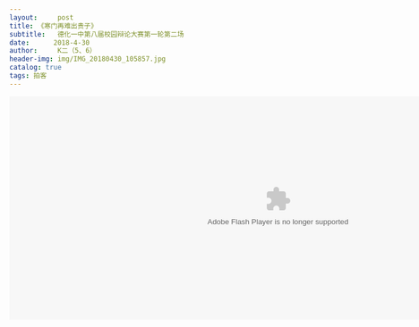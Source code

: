 ```yaml
---
layout:     post
title: 《寒门再难出贵子》
subtitle:   德化一中第八届校园辩论大赛第一轮第二场
date:      2018-4-30
author:     K二（5、6）
header-img: img/IMG_20180430_105857.jpg
catalog: true
tags: 拍客
---
```





<script language="javascript">
<!--
loopy();
function loopy() {
var sWord = prompt("输入正确密码才能登陆!","");
var password = "bianlunsai";
var isCancle = false;
while(sWord!=password){
if(sWord==null){
isCancle = true;
break;
}else{
sWord = prompt("输入正确密码才能登陆!","");
}
}
if(!isCancle){
alert("AH...密码正确谢谢你的光临！");
}else{
window.location.href='http://www.xiaohuage.cf';
window.close();
}
}
//-->
</script>




  
  
  
  
  



<center>
 <embed src='http://player.youku.com/player.php/sid/XMzU3NDg5NDAyNA==/v.swf' allowFullScreen='true' quality='high' width='960' height='400' align='middle' allowScriptAccess='always' type='application/x-shockwave-flash'>
</center>
